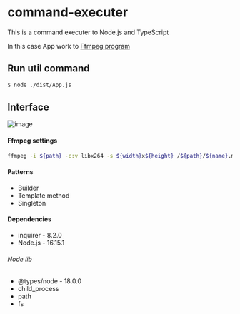 # command-executer
This is a command executer to Node.js and TypeScript

In this case App work to  [Ffmpeg program](https://ffmpeg.org/)

## Run util command

```sh
$ node ./dist/App.js 
```

## Interface 

![image](https://user-images.githubusercontent.com/66328416/176381801-2af748d7-e85b-4ec1-aed8-bee58b603a7e.png)

#### Ffmpeg settings

```sh
ffmpeg -i ${path} -c:v libx264 -s ${width}x${height} /${path}/${name}.mp4
```

#### Patterns 
- Builder
- Template method
- Singleton

#### Dependencies

- inquirer - 8.2.0
- Node.js - 16.15.1

###### Node lib

- @types/node - 18.0.0
- child_process
- path
- fs
